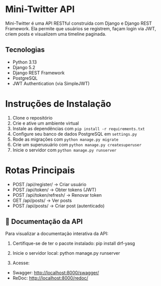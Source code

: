 # Mini-Twitter API

Mini-Twitter é uma API RESTful construída com Django e Django REST Framework. Ela permite que usuários se registrem, façam login via JWT, criem posts e visualizem uma timeline paginada.

## Tecnologias

- Python 3.13
- Django 5.2
- Django REST Framework
- PostgreSQL
- JWT Authentication (via SimpleJWT)

# Instruções de Instalação

1. Clone o repositório
2. Crie e ative um ambiente virtual
3. Instale as dependências com `pip install -r requirements.txt`
4. Configure seu banco de dados PostgreSQL em `settings.py`
5. Rode as migrações com `python manage.py migrate`
6. Crie um superusuário com `python manage.py createsuperuser`
7. Inicie o servidor com `python manage.py runserver`

# Rotas Principais

- POST /api/register/           → Criar usuário
- POST /api/token/              → Obter tokens (JWT)
- POST /api/token/refresh/      → Renovar token
- GET /api/posts/               → Ver posts
- POST /api/posts/              → Criar post (autenticado)

## 📄 Documentação da API

Para visualizar a documentação interativa da API:

1. Certifique-se de ter o pacote instalado:
pip install drf-yasg

2. Inicie o servidor local:
python manage.py runserver

3. Acesse:
- Swagger: [http://localhost:8000/swagger/](http://localhost:8000/swagger/)
- ReDoc: [http://localhost:8000/redoc/](http://localhost:8000/redoc/)
